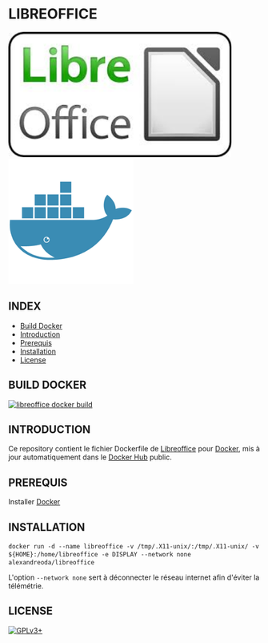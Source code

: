 # LIBREOFFICE

![libreoffice](https://raw.githubusercontent.com/oda-alexandre/libreoffice/master/img/logo-libreoffice.png) ![docker](https://raw.githubusercontent.com/oda-alexandre/libreoffice/master/img/logo-docker.png)


## INDEX

- [Build Docker](#BUILD)
- [Introduction](#INTRODUCTION)
- [Prerequis](#PREREQUIS)
- [Installation](#INSTALLATION)
- [License](#LICENSE)


## BUILD DOCKER

[![libreoffice docker build](https://img.shields.io/docker/build/alexandreoda/libreoffice.svg)](https://hub.docker.com/r/alexandreoda/libreoffice)


## INTRODUCTION

Ce repository contient le fichier Dockerfile de [Libreoffice](https://www.libreoffice.org/) pour [Docker](https://www.docker.com), mis à jour automatiquement dans le [Docker Hub](https://hub.docker.com/r/alexandreoda/libreoffice/) public.


## PREREQUIS

Installer [Docker](https://www.docker.com)


## INSTALLATION

```
docker run -d --name libreoffice -v /tmp/.X11-unix/:/tmp/.X11-unix/ -v ${HOME}:/home/libreoffice -e DISPLAY --network none alexandreoda/libreoffice
```

L'option `--network none` sert à déconnecter le réseau internet afin d'éviter la télémétrie.


## LICENSE

[![GPLv3+](http://gplv3.fsf.org/gplv3-127x51.png)](https://github.com/oda-alexandre/libreoffice/blob/master/LICENSE)
